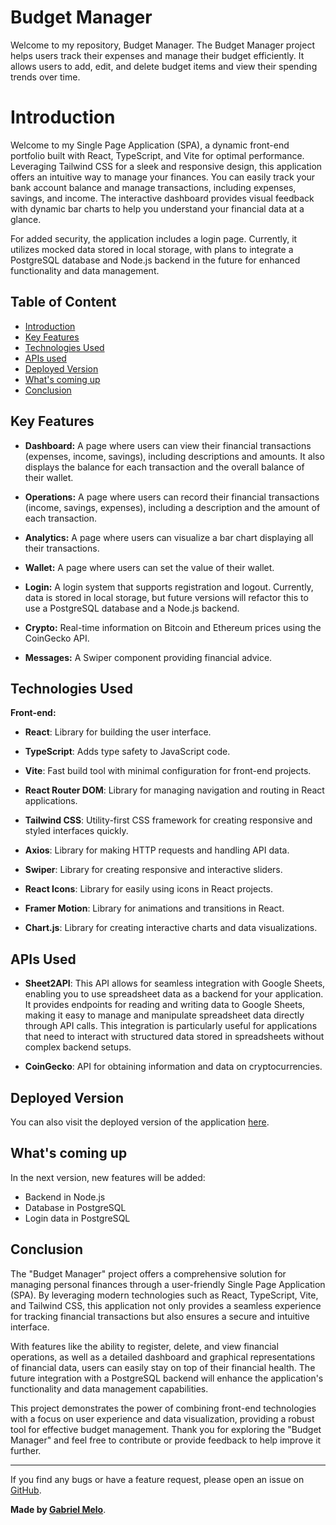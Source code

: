 # Budget Manager

Welcome to my repository, Budget Manager. The Budget Manager project helps users track their expenses and manage their budget efficiently. It allows users to add, edit, and delete budget items and view their spending trends over time.


# Introduction

Welcome to my Single Page Application (SPA), a dynamic front-end portfolio built with React, TypeScript, and Vite for optimal performance. Leveraging Tailwind CSS for a sleek and responsive design, this application offers an intuitive way to manage your finances. You can easily track your bank account balance and manage transactions, including expenses, savings, and income. The interactive dashboard provides visual feedback with dynamic bar charts to help you understand your financial data at a glance.

For added security, the application includes a login page. Currently, it utilizes mocked data stored in local storage, with plans to integrate a PostgreSQL database and Node.js backend in the future for enhanced functionality and data management.

## Table of Content

- [Introduction](#introduction)
- [Key Features](#keys-feature)
- [Technologies Used](#technologies-used)
- [APIs used](#apis-used)
- [Deployed Version](#deployed-version)
- [What's coming up](#whats-coming-up)
- [Conclusion](#conclusion)

## Key Features

- **Dashboard:** A page where users can view their financial transactions (expenses, income, savings), including descriptions and amounts. It also displays the balance for each transaction and the overall balance of their wallet.

- **Operations:** A page where users can record their financial transactions (income, savings, expenses), including a description and the amount of each transaction.

- **Analytics:** A page where users can visualize a bar chart displaying all their transactions.

- **Wallet:** A page where users can set the value of their wallet.

- **Login:** A login system that supports registration and logout. Currently, data is stored in local storage, but future versions will refactor this to use a PostgreSQL database and a Node.js backend.

- **Crypto:** Real-time information on Bitcoin and Ethereum prices using the CoinGecko API.

- **Messages:** A Swiper component providing financial advice.

## Technologies Used

**Front-end:** 

- **React**: Library for building the user interface.

- **TypeScript**: Adds type safety to JavaScript code.
- **Vite**: Fast build tool with minimal configuration for front-end projects.
- **React Router DOM**: Library for managing navigation and routing in React applications.
- **Tailwind CSS**: Utility-first CSS framework for creating responsive and styled interfaces quickly.
- **Axios**: Library for making HTTP requests and handling API data.
- **Swiper**: Library for creating responsive and interactive sliders.
- **React Icons**: Library for easily using icons in React projects.
- **Framer Motion**: Library for animations and transitions in React.
- **Chart.js**: Library for creating interactive charts and data visualizations.

## APIs Used

- **Sheet2API**: This API allows for seamless integration with Google Sheets, enabling you to use spreadsheet data as a backend for your application. It provides endpoints for reading and writing data to Google Sheets, making it easy to manage and manipulate spreadsheet data directly through API calls. This integration is particularly useful for applications that need to interact with structured data stored in spreadsheets without complex backend setups.

- **CoinGecko**: API for obtaining information and data on cryptocurrencies.

## Deployed Version

You can also visit the deployed version of the application [here](https://budget-manager-iota.vercel.app).


## What's coming up

In the next version, new features will be added:

- Backend in Node.js
- Database in PostgreSQL
- Login data in PostgreSQL

## Conclusion

The "Budget Manager" project offers a comprehensive solution for managing personal finances through a user-friendly Single Page Application (SPA). By leveraging modern technologies such as React, TypeScript, Vite, and Tailwind CSS, this application not only provides a seamless experience for tracking financial transactions but also ensures a secure and intuitive interface.

With features like the ability to register, delete, and view financial operations, as well as a detailed dashboard and graphical representations of financial data, users can easily stay on top of their financial health. The future integration with a PostgreSQL backend will enhance the application's functionality and data management capabilities.

This project demonstrates the power of combining front-end technologies with a focus on user experience and data visualization, providing a robust tool for effective budget management. Thank you for exploring the "Budget Manager" and feel free to contribute or provide feedback to help improve it further.

---

If you find any bugs or have a feature request, please open an issue on [GitHub](https://github.com/gbnunes7/budget-manager/issues).

**Made by [Gabriel Melo](https://github.com/gbnunes7)**.
